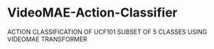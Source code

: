 # VideoMAE-Action-Classifier
ACTION CLASSIFICATION OF UCF101 SUBSET OF 5 CLASSES USING VIDEOMAE TRANSFORMER
